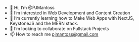 - 👋 Hi, I’m @PJMantoss
- 👀 I’m interested in Web Development and Content Creation
- 🌱 I’m currently learning how to Make Web Apps with NextJS, KeystoneJS and the MERN stack.
- 💞️ I’m looking to collaborate on Fullstack Projects
- 📫 How to reach me pjmantoss@gmail.com

<!---
PJMantoss/PJMantoss is a ✨ special ✨ repository because its `README.md` (this file) appears on your GitHub profile.
You can click the Preview link to take a look at your changes.
--->
